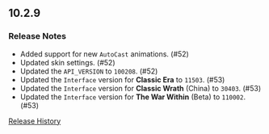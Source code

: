 ## 10.2.9

### Release Notes

- Added support for new `AutoCast` animations. (#52)
- Updated skin settings. (#52)
- Updated the `API_VERSION` to `100208`. (#52)
- Updated the `Interface` version for **Classic Era** to `11503`. (#53)
- Updated the `Interface` version for **Classic Wrath** (China) to `30403`. (#53)
- Updated the `Interface` version for **The War Within** (Beta) to `110002`. (#53)

[Release History](https://github.com/SFX-WoW/Masque_LiteStep/wiki/History)
